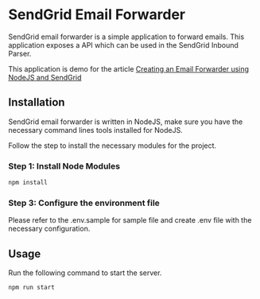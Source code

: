# SendGrid Email Forwarder

SendGrid email forwarder is a simple application to forward emails. This application exposes a API which can be used in the SendGrid Inbound Parser.

This application is demo for the article [Creating an Email Forwarder using NodeJS and SendGrid](https://sagarvaghela.in/email-forwarder-nodejs-sendgrid)

## Installation

SendGrid email forwarder is written in NodeJS, make sure you have the necessary command lines tools installed for NodeJS.

Follow the step to install the necessary modules for the project.

### Step 1: Install Node Modules

```bash
npm install
```

### Step 3: Configure the environment file

Please refer to the .env.sample for sample file and create .env file with the necessary configuration.

## Usage

Run the following command to start the server.

```bash
npm run start
```
